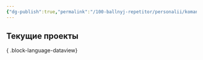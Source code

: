 ```yaml
---
{"dg-publish":true,"permalink":"/100-ballnyj-repetitor/personalii/komanda-ok/nikitin-andrej/"}
---
```



## Текущие проекты

{ .block-language-dataview}
